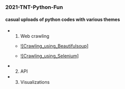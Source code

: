 ### 2021-TNT-Python-Fun

#### casual uploads of python codes with various themes 

  - 1. Web crawling

    - [![Crawling_using_Beautifulsoup]](https://youtu.be/rvlU7fwHqRc) 

    - [![Crawling_using_Selenium]](https://youtu.be/rvlU7fwHqRc) 


  - 2. API 

  - 3. Visualizations

